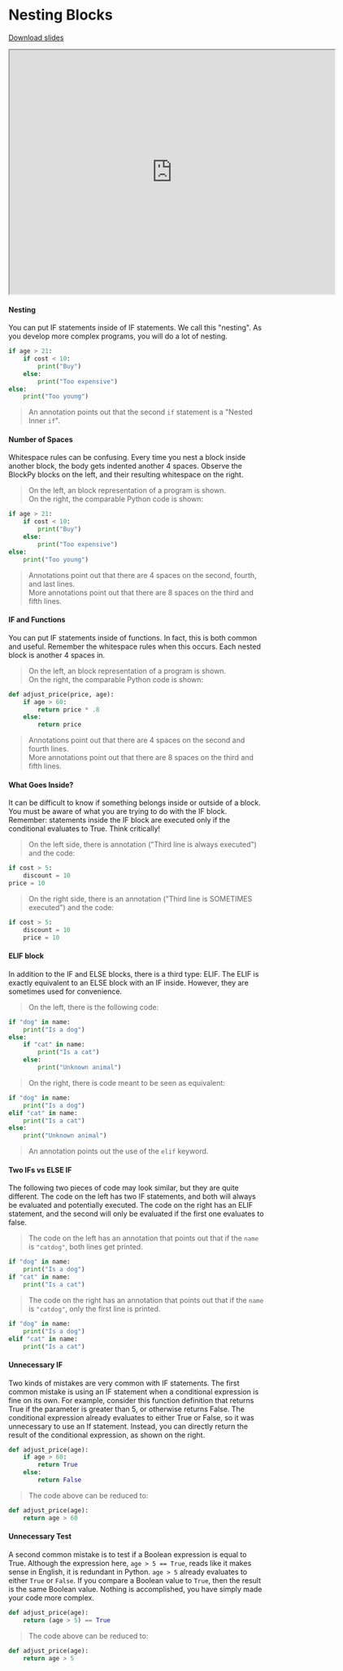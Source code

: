 # Nesting Blocks

[Download slides](Nesting%20Blocks.pdf)


<iframe style="width: 640px; height: 480px;" width="300" height="150" allowfullscreen="allowfullscreen" webkitallowfullscreen="webkitallowfullscreen" mozallowfullscreen="mozallowfullscreen"
title="Introduction.pdf"
src="https://www.youtube.com/embed/4TCAozC9P_A?feature=oembed&amp;rel=0" ></iframe>



#### Nesting
You can put IF statements inside of IF statements.
We call this "nesting".
As you develop more complex programs, you will do a lot of nesting.

```python
if age > 21:
    if cost < 10:
        print("Buy")
    else:
        print("Too expensive")
else:
    print("Too young")
```

> An annotation points out that the second `if` statement is a "Nested Inner `if`".

#### Number of Spaces

Whitespace rules can be confusing.
Every time you nest a block inside another block, the body gets indented another 4 spaces.
Observe the BlockPy blocks on the left, and their resulting whitespace on the right.

> On the left, an block representation of a program is shown.  
> On the right, the comparable Python code is shown:

```python
if age > 21:
    if cost < 10:
        print("Buy")
    else:
        print("Too expensive")
else:
    print("Too young")
```

> Annotations point out that there are 4 spaces on the second, fourth, and last lines.  
> More annotations point out that there are 8 spaces on the third and fifth lines.

#### IF and Functions

You can put IF statements inside of functions.
In fact, this is both common and useful.
Remember the whitespace rules when this occurs.
Each nested block is another 4 spaces in.

> On the left, an block representation of a program is shown.  
> On the right, the comparable Python code is shown:

```python
def adjust_price(price, age):
    if age > 60:
        return price * .8
    else:
        return price
```

> Annotations point out that there are 4 spaces on the second and fourth lines.  
> More annotations point out that there are 8 spaces on the third and fifth lines.

#### What Goes Inside?

It can be difficult to know if something belongs inside or outside of a block.
You must be aware of what you are trying to do with the IF block.
Remember: statements inside the IF block are executed only if the conditional evaluates to True.
Think critically!

> On the left side, there is annotation ("Third line is always executed") and the code:

```python
if cost > 5:
    discount = 10
price = 10
```

> On the right side, there is an annotation ("Third line is SOMETIMES executed") and the code:

```python
if cost > 5:
    discount = 10
    price = 10
```

#### ELIF block

In addition to the IF and ELSE blocks, there is a third type: ELIF.
The ELIF is exactly equivalent to an ELSE block with an IF inside.
However, they are sometimes used for convenience.

> On the left, there is the following code:

```python
if "dog" in name:
    print("Is a dog")
else:
    if "cat" in name:
        print("Is a cat")
    else:
        print("Unknown animal")
```

> On the right, there is code meant to be seen as equivalent:

```python
if "dog" in name:
    print("Is a dog")
elif "cat" in name:
    print("Is a cat")
else:
    print("Unknown animal")
```

> An annotation points out the use of the `elif` keyword.

#### Two IFs vs ELSE IF

The following two pieces of code may look similar, but they are quite different.
The code on the left has two IF statements, and both will always be evaluated and potentially executed.
The code on the right has an ELIF statement, and the second will only be evaluated if the first one evaluates to false.

> The code on the left has an annotation that points out that if the `name` is `"catdog"`, both lines get printed.

```python
if "dog" in name:
    print("Is a dog")
if "cat" in name:
    print("Is a cat")
```

> The code on the right has an annotation that points out that if the `name` is `"catdog"`, only the first line is printed.

```python
if "dog" in name:
    print("Is a dog")
elif "cat" in name:
    print("Is a cat")
```

#### Unnecessary IF

Two kinds of mistakes are very common with IF statements.
The first common mistake is using an IF statement when a conditional expression is fine on its own.
For example, consider this function definition that returns True if the parameter is greater than 5, or otherwise returns False.
The conditional expression already evaluates to either True or False, so it was unnecessary to use an If statement.
Instead, you can directly return the result of the conditional expression, as shown on the right.

```python
def adjust_price(age):
    if age > 60:
        return True
    else:
        return False
```

> The code above can be reduced to:

```python
def adjust_price(age):
    return age > 60
```

#### Unnecessary Test

A second common mistake is to test if a Boolean expression is equal to True.
Although the expression here, `age > 5 == True`, reads like it makes sense in English, it is redundant in Python.
`age > 5` already evaluates to either `True` or `False`.
If you compare a Boolean value to `True`, then the result is the same Boolean value.
Nothing is accomplished, you have simply made your code more complex.

```python
def adjust_price(age):
    return (age > 5) == True
```

> The code above can be reduced to:

```python
def adjust_price(age):
    return age > 5
```
